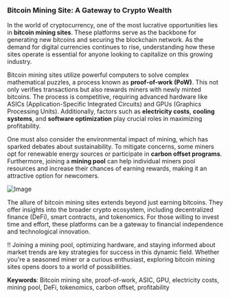 ### Bitcoin Mining Site: A Gateway to Crypto Wealth

In the world of cryptocurrency, one of the most lucrative opportunities lies in **bitcoin mining sites**. These platforms serve as the backbone for generating new bitcoins and securing the blockchain network. As the demand for digital currencies continues to rise, understanding how these sites operate is essential for anyone looking to capitalize on this growing industry.

Bitcoin mining sites utilize powerful computers to solve complex mathematical puzzles, a process known as **proof-of-work (PoW)**. This not only verifies transactions but also rewards miners with newly minted bitcoins. The process is competitive, requiring advanced hardware like ASICs (Application-Specific Integrated Circuits) and GPUs (Graphics Processing Units). Additionally, factors such as **electricity costs**, **cooling systems**, and **software optimization** play crucial roles in maximizing profitability.

One must also consider the environmental impact of mining, which has sparked debates about sustainability. To mitigate concerns, some miners opt for renewable energy sources or participate in **carbon offset programs**. Furthermore, joining a **mining pool** can help individual miners pool resources and increase their chances of earning rewards, making it an attractive option for newcomers.

![Image](https://github.com/user-attachments/assets/590b50a7-4459-4e76-8a31-559aed223621)

The allure of bitcoin mining sites extends beyond just earning bitcoins. They offer insights into the broader crypto ecosystem, including decentralized finance (DeFi), smart contracts, and tokenomics. For those willing to invest time and effort, these platforms can be a gateway to financial independence and technological innovation.

!! Joining a mining pool, optimizing hardware, and staying informed about market trends are key strategies for success in this dynamic field. Whether you're a seasoned miner or a curious enthusiast, exploring bitcoin mining sites opens doors to a world of possibilities. 

**Keywords**: Bitcoin mining site, proof-of-work, ASIC, GPU, electricity costs, mining pool, DeFi, tokenomics, carbon offset, profitability